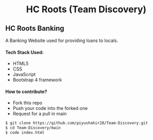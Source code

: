 <h1 align="center">HC Roots (Team Discovery)</h1>

## HC Roots Banking

A Banking Website used for providing loans to locals. 

#### Tech Stack Used:

- HTML5
- CSS
- JavaScript
- Bootstrap 4 framework

#### How to contribute?

* Fork this repo
* Push your code into the forked one
* Request for a pull in main

```bash
$ git clone https://github.com/piyushahir28/Team-Discovery.git
$ cd Team-Discovery/main
$ code index.html
```
